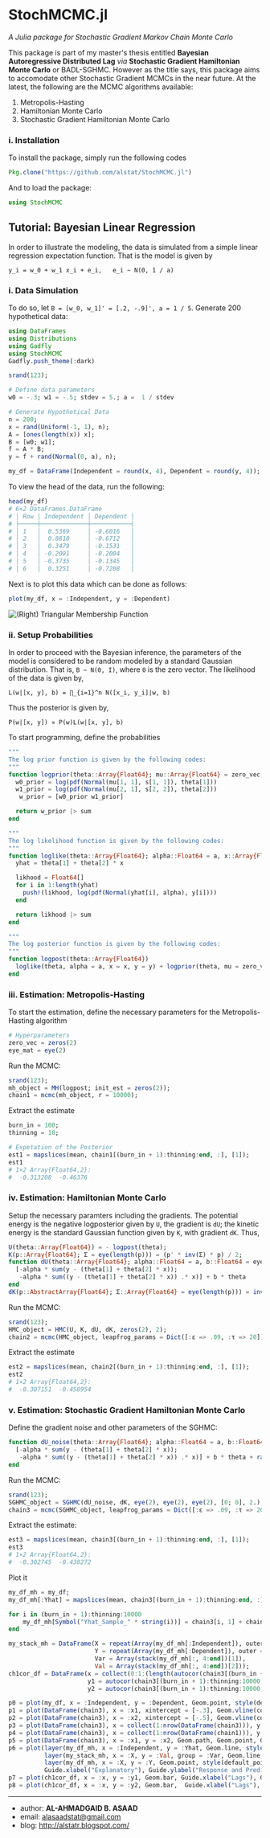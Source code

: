 # StochMCMC.jl
*A Julia package for Stochastic Gradient Markov Chain Monte Carlo*

This package is part of my master's thesis entitled **Bayesian Autoregressive Distributed Lag** *via* **Stochastic Gradient Hamiltonian Monte Carlo** or BADL-SGHMC. However as the title says, this package aims to accomodate other Stochastic Gradient MCMCs in the near future. At the latest, the following are the MCMC algorithms available:

1. Metropolis-Hasting
2. Hamiltonian Monte Carlo
3. Stochastic Gradient Hamiltonian Monte Carlo

### i. Installation
To install the package, simply run the following codes
```julia
Pkg.clone("https://github.com/alstat/StochMCMC.jl")
```
And to load the package:
```julia
using StochMCMC
```

## Tutorial: Bayesian Linear Regression
In order to illustrate the modeling, the data is simulated from a simple linear regression expectation function. That is the model is given by

```
y_i = w_0 + w_1 x_i + e_i,   e_i ~ N(0, 1 / a)
```
### i. Data Simulation
To do so, let `B = [w_0, w_1]' = [.2, -.9]', a = 1 / 5`. Generate 200 hypothetical data:

```julia
using DataFrames
using Distributions
using Gadfly
using StochMCMC
Gadfly.push_theme(:dark)

srand(123);

# Define data parameters
w0 = -.3; w1 = -.5; stdev = 5.; a =  1 / stdev

# Generate Hypothetical Data
n = 200;
x = rand(Uniform(-1, 1), n);
A = [ones(length(x)) x];
B = [w0; w1];
f = A * B;
y = f + rand(Normal(0, a), n);

my_df = DataFrame(Independent = round(x, 4), Dependent = round(y, 4));
```

To view the head of the data, run the following:
```julia
head(my_df)
# 6×2 DataFrames.DataFrame
# │ Row │ Independent │ Dependent │
# ├─────┼─────────────┼───────────┤
# │ 1   │  0.5369     │ -0.6016   │
# │ 2   │  0.8810     │ -0.6712   │
# │ 3   │  0.3479     │ -0.1531   │
# │ 4   │ -0.2091     │ -0.2004   │
# │ 5   │ -0.3735     │ -0.1345   │
# │ 6   │  0.3251     │ -0.7208   │
```
Next is to plot this data which can be done as follows:
```julia
plot(my_df, x = :Independent, y = :Dependent)
```

![(Right) Triangular Membership Function](https://github.com/alstat/StochMCMC.jl/blob/master/figures/plot1.png)

### ii. Setup Probabilities
In order to proceed with the Bayesian inference, the parameters of the model is considered to be random modeled by a standard Gaussian distribution. That is, `B ~ N(0, I)`, where `0` is the zero vector. The likelihood of the data is given by,

```
L(w|[x, y], b) = ∏_{i=1}^n N([x_i, y_i]|w, b)
```
Thus the posterior is given by,
```
P(w|[x, y]) ∝ P(w)L(w|[x, y], b)
```

To start programming, define the probabilities
```julia
"""
The log prior function is given by the following codes:
"""
function logprior(theta::Array{Float64}; mu::Array{Float64} = zero_vec, s::Array{Float64} = eye_mat)
  w0_prior = log(pdf(Normal(mu[1, 1], s[1, 1]), theta[1]))
  w1_prior = log(pdf(Normal(mu[2, 1], s[2, 2]), theta[2]))
   w_prior = [w0_prior w1_prior]

  return w_prior |> sum
end

"""
The log likelihood function is given by the following codes:
"""
function loglike(theta::Array{Float64}; alpha::Float64 = a, x::Array{Float64} = x, y::Array{Float64} = y)
  yhat = theta[1] + theta[2] * x

  likhood = Float64[]
  for i in 1:length(yhat)
    push!(likhood, log(pdf(Normal(yhat[i], alpha), y[i])))
  end

  return likhood |> sum
end

"""
The log posterior function is given by the following codes:
"""
function logpost(theta::Array{Float64})
  loglike(theta, alpha = a, x = x, y = y) + logprior(theta, mu = zero_vec, s = eye_mat)
end
```
### iii. Estimation: Metropolis-Hasting
To start the estimation, define the necessary parameters for the Metropolis-Hasting algorithm
```julia
# Hyperparameters
zero_vec = zeros(2)
eye_mat = eye(2)
```
Run the MCMC:
```julia
srand(123);
mh_object = MH(logpost; init_est = zeros(2));
chain1 = mcmc(mh_object, r = 10000);
```
Extract the estimate
```julia
burn_in = 100;
thinning = 10;

# Expetation of the Posterior
est1 = mapslices(mean, chain1[(burn_in + 1):thinning:end, :], [1]);
est1
# 1×2 Array{Float64,2}:
#  -0.313208  -0.46376
```
### iv. Estimation: Hamiltonian Monte Carlo
Setup the necessary paramters including the gradients. The potential energy is the negative logposterior given by `U`, the gradient is `dU`; the kinetic energy is the standard Gaussian function given by `K`, with gradient `dK`. Thus,

```julia
U(theta::Array{Float64}) = - logpost(theta);
K(p::Array{Float64}; Σ = eye(length(p))) = (p' * inv(Σ) * p) / 2;
function dU(theta::Array{Float64}; alpha::Float64 = a, b::Float64 = eye_mat[1, 1])
  [-alpha * sum(y - (theta[1] + theta[2] * x));
   -alpha * sum((y - (theta[1] + theta[2] * x)) .* x)] + b * theta
end
dK(p::AbstractArray{Float64}; Σ::Array{Float64} = eye(length(p))) = inv(Σ) * p;
```
Run the MCMC:
```julia
srand(123);
HMC_object = HMC(U, K, dU, dK, zeros(2), 2);
chain2 = mcmc(HMC_object, leapfrog_params = Dict([:ɛ => .09, :τ => 20]), r = 10000);
```
Extract the estimate
```julia
est2 = mapslices(mean, chain2[(burn_in + 1):thinning:end, :], [1]);
est2
# 1×2 Array{Float64,2}:
#  -0.307151  -0.458954
```
### v. Estimation: Stochastic Gradient Hamiltonian Monte Carlo
Define the gradient noise and other parameters of the SGHMC:
```julia
function dU_noise(theta::Array{Float64}; alpha::Float64 = a, b::Float64 = eye_mat[1, 1])
  [-alpha * sum(y - (theta[1] + theta[2] * x));
   -alpha * sum((y - (theta[1] + theta[2] * x)) .* x)] + b * theta + randn(2,1)
end
```
Run the MCMC:
```julia
srand(123);
SGHMC_object = SGHMC(dU_noise, dK, eye(2), eye(2), eye(2), [0; 0], 2.);
chain3 = mcmc(SGHMC_object, leapfrog_params = Dict([:ɛ => .09, :τ => 20]), r = 10000);
```
Extract the estimate:
```julia
est3 = mapslices(mean, chain3[(burn_in + 1):thinning:end, :], [1]);
est3
# 1×2 Array{Float64,2}:
#  -0.302745  -0.430272
```
Plot it
```julia
my_df_mh = my_df;
my_df_mh[:Yhat] = mapslices(mean, chain3[(burn_in + 1):thinning:end, :], [1])[1] + mapslices(mean, chain3[(burn_in + 1):thinning:end, :], [1])[2] * my_df[:Independent];

for i in (burn_in + 1):thinning:10000
    my_df_mh[Symbol("Yhat_Sample_" * string(i))] = chain3[i, 1] + chain3[i, 2] * my_df_mh[:Independent]
end

my_stack_mh = DataFrame(X = repeat(Array(my_df_mh[:Independent]), outer = length((burn_in + 1):thinning:10000)),
                        Y = repeat(Array(my_df_mh[:Dependent]), outer = length((burn_in + 1):thinning:10000)),
                        Var = Array(stack(my_df_mh[:, 4:end])[1]),
                        Val = Array(stack(my_df_mh[:, 4:end])[2]));
ch1cor_df = DataFrame(x = collect(0:1:(length(autocor(chain3[(burn_in + 1):thinning:10000, 1])) - 1)),
                      y1 = autocor(chain3[(burn_in + 1):thinning:10000, 1]),
                      y2 = autocor(chain3[(burn_in + 1):thinning:10000, 2]));

p0 = plot(my_df, x = :Independent, y = :Dependent, Geom.point, style(default_point_size = .05cm), Guide.xlabel("Explanatory"), Guide.ylabel("Response"));
p1 = plot(DataFrame(chain3), x = :x1, xintercept = [-.3], Geom.vline(color = colorant"white"), Geom.histogram(bincount = 30, density = true), Guide.xlabel("1st Parameter"), Guide.ylabel("Density"));
p2 = plot(DataFrame(chain3), x = :x2, xintercept = [-.5], Geom.vline(color = colorant"white"), Geom.histogram(bincount = 30, density = true), Guide.xlabel("2nd Parameter"), Guide.ylabel("Density"));
p3 = plot(DataFrame(chain3), x = collect(1:nrow(DataFrame(chain3))), y = :x1, yintercept = [-.3], Geom.hline(color = colorant"white"), Geom.line, Guide.xlabel("Iterations"), Guide.ylabel("1st Parameter Chain Values"));
p4 = plot(DataFrame(chain3), x = collect(1:nrow(DataFrame(chain1))), y = :x2, yintercept = [-.5], Geom.hline(color = colorant"white"), Geom.line, Guide.xlabel("Iterations"), Guide.ylabel("2nd Parameter Chain Values"));
p5 = plot(DataFrame(chain3), x = :x1, y = :x2, Geom.path, Geom.point, Guide.xlabel("1st Parameter Chain Values"), Guide.ylabel("2nd Parameter Chain Values"));
p6 = plot(layer(my_df_mh, x = :Independent, y = :Yhat, Geom.line, style(default_color = colorant"white")),
          layer(my_stack_mh, x = :X, y = :Val, group = :Var, Geom.line, style(default_color = colorant"orange")),
          layer(my_df_mh, x = :X, y = :Y, Geom.point, style(default_point_size = .05cm)),
          Guide.xlabel("Explanatory"), Guide.ylabel("Response and Predicted"));
p7 = plot(ch1cor_df, x = :x, y = :y1, Geom.bar, Guide.xlabel("Lags"), Guide.ylabel("1st Parameter Autocorrelations"), Coord.cartesian(xmin = -1, xmax = 36, ymin = -.05, ymax = 1.05));
p8 = plot(ch1cor_df, x = :x, y = :y2, Geom.bar,  Guide.xlabel("Lags"), Guide.ylabel("2nd Parameter Autocorrelations"), Coord.cartesian(xmin = -1, xmax = 36, ymin = -.05, ymax = 1.05));
```




---
* author: **AL-AHMADGAID B. ASAAD**
* email: alasaadstat@gmail.com
* blog: http://alstatr.blogspot.com/
